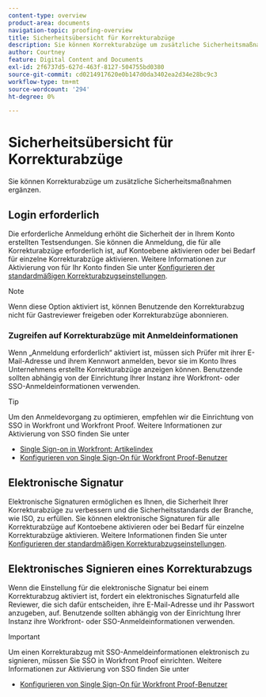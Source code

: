 ```yaml
---
content-type: overview
product-area: documents
navigation-topic: proofing-overview
title: Sicherheitsübersicht für Korrekturabzüge
description: Sie können Korrekturabzüge um zusätzliche Sicherheitsmaßnahmen ergänzen.
author: Courtney
feature: Digital Content and Documents
exl-id: 2f6737d5-627d-463f-8127-504755bd0380
source-git-commit: cd0214917620e0b147d0da3402ea2d34e28bc9c3
workflow-type: tm+mt
source-wordcount: '294'
ht-degree: 0%

---
```


# Sicherheitsübersicht für Korrekturabzüge

Sie können Korrekturabzüge um zusätzliche Sicherheitsmaßnahmen ergänzen.

## Login erforderlich

Die erforderliche Anmeldung erhöht die Sicherheit der in Ihrem Konto erstellten Testsendungen. Sie können die Anmeldung, die für alle Korrekturabzüge erforderlich ist, auf Kontoebene aktivieren oder bei Bedarf für einzelne Korrekturabzüge aktivieren. Weitere Informationen zur Aktivierung von für Ihr Konto finden Sie unter [Konfigurieren der standardmäßigen Korrekturabzugseinstellungen](/help/quicksilver/administration-and-setup/manage-workfront/configure-proofing/configure-default-proof-settings.md).

>[!NOTE]
>
>Wenn diese Option aktiviert ist, können Benutzende den Korrekturabzug nicht für Gastreviewer freigeben oder Korrekturabzüge abonnieren.

### Zugreifen auf Korrekturabzüge mit Anmeldeinformationen

Wenn „Anmeldung erforderlich“ aktiviert ist, müssen sich Prüfer mit ihrer E-Mail-Adresse und ihrem Kennwort anmelden, bevor sie im Konto Ihres Unternehmens erstellte Korrekturabzüge anzeigen können. Benutzende sollten abhängig von der Einrichtung Ihrer Instanz ihre Workfront- oder SSO-Anmeldeinformationen verwenden.

>[!TIP]
>
>Um den Anmeldevorgang zu optimieren, empfehlen wir die Einrichtung von SSO in Workfront und Workfront Proof. Weitere Informationen zur Aktivierung von SSO finden Sie unter
>
>* [Single Sign-on in Workfront: Artikelindex](../../../administration-and-setup/add-users/single-sign-on/single-sign-on.md)
>* [Konfigurieren von Single Sign-On für Workfront Proof-Benutzer](../../../workfront-proof/wp-acct-admin/account-settings/configure-sso-for-wp-users.md)

## Elektronische Signatur

Elektronische Signaturen ermöglichen es Ihnen, die Sicherheit Ihrer Korrekturabzüge zu verbessern und die Sicherheitsstandards der Branche, wie ISO, zu erfüllen. Sie können elektronische Signaturen für alle Korrekturabzüge auf Kontoebene aktivieren oder bei Bedarf für einzelne Korrekturabzüge aktivieren. Weitere Informationen finden Sie unter [Konfigurieren der standardmäßigen Korrekturabzugseinstellungen](/help/quicksilver/administration-and-setup/manage-workfront/configure-proofing/configure-default-proof-settings.md).

## Elektronisches Signieren eines Korrekturabzugs

Wenn die Einstellung für die elektronische Signatur bei einem Korrekturabzug aktiviert ist, fordert ein elektronisches Signaturfeld alle Reviewer, die sich dafür entscheiden, ihre E-Mail-Adresse und ihr Passwort anzugeben, auf. Benutzende sollten abhängig von der Einrichtung Ihrer Instanz ihre Workfront- oder SSO-Anmeldeinformationen verwenden.

>[!IMPORTANT]
>
>Um einen Korrekturabzug mit SSO-Anmeldeinformationen elektronisch zu signieren, müssen Sie SSO in Workfront Proof einrichten. Weitere Informationen zur Aktivierung von SSO finden Sie unter
>
>* [Konfigurieren von Single Sign-On für Workfront Proof-Benutzer](../../../workfront-proof/wp-acct-admin/account-settings/configure-sso-for-wp-users.md)
